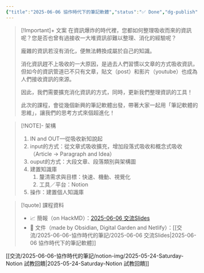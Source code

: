 ```yaml
---
{"title":"2025-06-06 協作時代下的筆記軟體","status":"✅ Done","dg-publish":true,"tags":["🎯學習歷程檔案","📝數位工具交流beta","self_learing","✅待辦事項"],"description":"0606要分享，這週找時間完成","permalink":"/交流/2025-06-06-協作時代的筆記/2025-06-06 協作時代下的筆記軟體/","dgPassFrontmatter":true,"created":"2025-05-06T02:14:03.768+08:00","updated":"2025-05-24T21:52:13.000+08:00"}
---
```




> [!Important]+ 文案
> 在資訊爆炸的時代裡，您都如何整理吸收而來的資訊呢？您是否也曾有過接收一大堆資訊卻難以整理、消化的經驗呢？
> 
> 龐雜的資訊若沒有消化，便無法轉換成屬於自己的知識。
> 
> 消化資訊趕不上吸收的一大原因，是過去人們習慣以文章的方式吸收資訊，但如今的資訊管道已不只有文章，貼文（post）和影片（youtube）也成為人們接收資訊的來源。
> 
> 因此，我們需要擴充消化資訊的方式，同時，更新我們整理資訊的工具！
> 
> 此次的課程，會從幾個新興的筆記軟體出發，帶著大家一起用「筆記軟體的思維」，讓我們的思考方式來個超進化！


> [!NOTE]-  架構
>  1. IN and OUT––從吸收新知說起
> 	 1. input的方式：從文章式吸收擴充，增加段落式吸收和概念式吸收（Article → Paragraph and Idea）
> 	 2. ouput的方式：大段文章、段落類別與架構圖
>  2. 建置知識庫
> 	  1. 釐清需求與目標：快速、機動、視覺化
> 	  2. 工具／平台：Notion
>  3. 操作：建置個人知識庫



> [!quote] 課程資料
> - 📈 簡報（on HackMD）：[2025-06-06 交流Slides](https://hackmd.io/@tree10zi23/20250606交流slides)
> - 📝 文件（made by Obsidian, Digital Garden and Netlify）：[[交流/2025-06-06-協作時代的筆記/2025-06-06 交流Slides\|2025-06-06 協作時代下的筆記軟體]]



[[交流/2025-06-06-協作時代的筆記/notion-img/2025-05-24-Saturday-Notion 試教回饋\|2025-05-24-Saturday-Notion 試教回饋]]